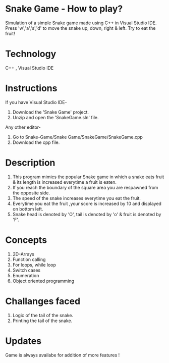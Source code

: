 # Snake Game - How to play?
Simulation of a simple Snake game made using C++ in Visual Studio IDE. 
Press 'w','a','s','d' to move the snake up, down, right & left. Try to eat the fruit!

# Technology

C++ , Visual Studio IDE

# Instructions

If you have Visual Studio IDE-
1. Download the 'Snake Game' project.
2. Unzip and open the 'SnakeGame.sln' file.

Any other editor-
1. Go to Snake-Game/Snake Game/SnakeGame/SnakeGame.cpp 
2. Download the cpp file.

# Description

1. This program mimics the popular Snake game in which a snake eats fruit & its length is increased everytime a fruit is eaten.
2. If you reach the boundary of the square area you are respawned from the opposite side.
3. The speed of the snake increases everytime you eat the fruit.
4. Everytime you eat the fruit ,your score is increased by 10 and displayed on bottom left.
5. Snake head is denoted by 'O', tail is denoted by 'o' & fruit is denoted by 'F'.

# Concepts

1. 2D-Arrays
2. Function calling
3. For loops, while loop
4. Switch cases
5. Enumeration
6. Object oriented programming

# Challanges faced

1. Logic of the tail of the snake.
2. Printing the tail of the snake.

# Updates

Game is always availabe for addition of more features ! 
